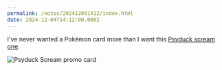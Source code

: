 ```yaml
---
permalink: /notes/202412041412/index.html
date: 2024-12-04T14:12:00.000Z
---
```


I've never wanted a Pokémon card more than I want this [Psyduck scream one](https://bulbapedia.bulbagarden.net/wiki/Psyduck_(SM-P_Promo_286)).

![Psyduck Scream promo card](https://cdn.rknight.me/site/PsyduckSMPromo.jpg)